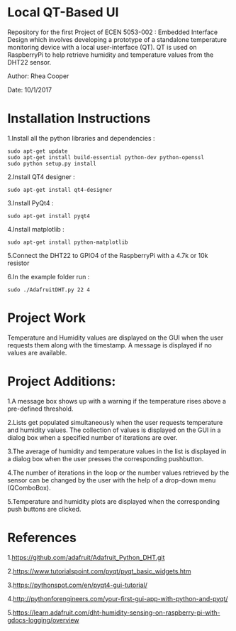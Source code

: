Local QT-Based UI 
==================================
Repository for the first Project of ECEN 5053-002 : Embedded Interface Design which involves developing a prototype of a standalone temperature monitoring device with a local user-interface (QT).
QT is used on RaspberryPi to help retrieve humidity and temperature values from the DHT22 sensor.  

Author: Rhea Cooper

Date: 10/1/2017

Installation Instructions
==================================
1.Install all the python libraries and dependencies :
``````````````````````````````````````````````````````````` 
sudo apt-get update
sudo apt-get install build-essential python-dev python-openssl
sudo python setup.py install
`````````````````````````````````````````````````````````````             
2.Install QT4 designer :
```````````````````````````````````````````````````````````
sudo apt-get install qt4-designer
```````````````````````````````````````````````````````````
3.Install PyQt4 : 
```````````````````````````````````````````````````````````
sudo apt-get install pyqt4
```````````````````````````````````````````````````````````
4.Install matplotlib : 
```````````````````````````````````````````````````````````
sudo apt-get install python-matplotlib
```````````````````````````````````````````````````````````
5.Connect the DHT22 to GPIO4 of the RaspberryPi with a 4.7k or 10k resistor

6.In the example folder run :
```````````````````````````````````````````````````````````
sudo ./AdafruitDHT.py 22 4
```````````````````````````````````````````````````````````


Project Work
==================================

Temperature and Humidity values are displayed on the GUI when the user requests them along with the timestamp. A message is displayed if no values are available.


Project Additions:
==================================
1.A message box shows up with a warning if the temperature rises above a pre-defined threshold.

2.Lists get populated simultaneously when the user requests temperature and humidity values. The collection of values is displayed on the GUI in a dialog box when a specified number of iterations are over.

3.The average of humidity and temperature values in the list is displayed in a dialog box when the user presses the corresponding pushbutton.

4.The number of iterations in the loop or the number values retrieved by the sensor can be changed by the user with the help of a drop-down menu (QComboBox).

5.Temperature and humidity plots are displayed when the corresponding push buttons are clicked.


References
==================================
1.https://github.com/adafruit/Adafruit_Python_DHT.git

2.https://www.tutorialspoint.com/pyqt/pyqt_basic_widgets.htm

3.https://pythonspot.com/en/pyqt4-gui-tutorial/

4.http://pythonforengineers.com/your-first-gui-app-with-python-and-pyqt/

5.https://learn.adafruit.com/dht-humidity-sensing-on-raspberry-pi-with-gdocs-logging/overview 

